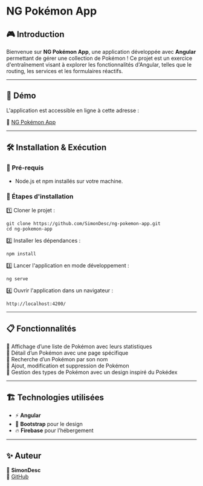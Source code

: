 # NG Pokémon App

## 🎮 Introduction

Bienvenue sur **NG Pokémon App**, une application développée avec **Angular** permettant de gérer une collection de Pokémon !
Ce projet est un exercice d'entraînement visant à explorer les fonctionnalités d'Angular, telles que le routing, les services et les formulaires réactifs.

---

## 🌟 Démo

L'application est accessible en ligne à cette adresse :

🔗 [NG Pokémon App](https://ng-pokemon-app-38239.web.app/)

---

## 🛠️ Installation & Exécution

### 📌 Pré-requis

- Node.js et npm installés sur votre machine.

### 🚀 Étapes d'installation

1️⃣ Cloner le projet :

```shell
git clone https://github.com/SimonDesc/ng-pokemon-app.git
cd ng-pokemon-app
```

2️⃣ Installer les dépendances :

```shell
npm install
```

3️⃣ Lancer l'application en mode développement :

```shell
ng serve
```

4️⃣ Ouvrir l'application dans un navigateur :

```
http://localhost:4200/
```

---

## 📋 Fonctionnalités

🔹 Affichage d’une liste de Pokémon avec leurs statistiques  
🔹 Détail d’un Pokémon avec une page spécifique  
🔹 Recherche d’un Pokémon par son nom  
🔹 Ajout, modification et suppression de Pokémon  
🔹 Gestion des types de Pokémon avec un design inspiré du Pokédex  

---

## 🏗️ Technologies utilisées

- ⚡ **Angular**
- 🎨 **Bootstrap** pour le design
- 🔥 **Firebase** pour l’hébergement

---

## ✨ Auteur

👤 **SimonDesc**  
📌 [GitHub](https://github.com/SimonDesc)

